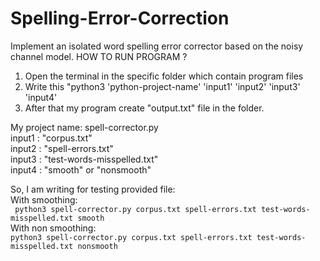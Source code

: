 # Spelling-Error-Correction
Implement an isolated word spelling error corrector based on the noisy channel model.
HOW TO RUN PROGRAM ?  
1. Open the terminal in the specific folder which contain program files
2. Write this "python3 'python-project-name' 'input1' 'input2' 'input3' 'input4'
3. After that my program create "output.txt" file in the folder.

My project name: spell-corrector.py <br/>
input1 : "corpus.txt" <br/>
input2 : "spell-errors.txt" <br/>
input3 : "test-words-misspelled.txt" <br/>
input4 : "smooth" or "nonsmooth" <br/>

So, I am writing for testing provided file: <br/>
With smoothing:  <br/>
``` python3 spell-corrector.py corpus.txt spell-errors.txt test-words-misspelled.txt smooth``` <br/>
With non smoothing:  <br/>
``` python3 spell-corrector.py corpus.txt spell-errors.txt test-words-misspelled.txt nonsmooth ``` <br/>

